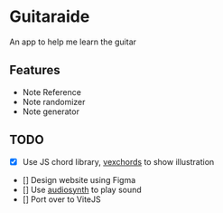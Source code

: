 # Guitaraide

An app to help me learn the guitar

## Features

- Note Reference
- Note randomizer
- Note generator

## TODO

- [x] Use JS chord library, [vexchords](https://github.com/0xfe/vexchords) to show illustration
- [] Design website using Figma  
- [] Use [audiosynth](https://keithwhor.github.io/audiosynth/) to play sound
- [] Port over to ViteJS

